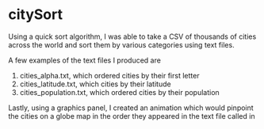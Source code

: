 # citySort
Using a quick sort algorithm, I was able to take a CSV of thousands of cities across the world and sort them by various categories using text files.

A few examples of the text files I produced are 
1. cities_alpha.txt, which ordered cities by their first letter
2. cities_latitude.txt, which cities by their latitude
3. cities_population.txt, which ordered cities by their population

Lastly, using a graphics panel, I created an animation which would pinpoint the cities on a globe map in the order they appeared in the text file called in

